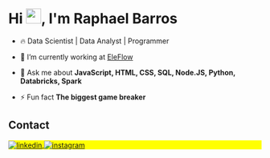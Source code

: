 <h1 align="left">Hi <img src="https://raw.githubusercontent.com/kaueMarques/kaueMarques/master/hi.gif" height="30px">, I'm Raphael Barros</h1>

- 🔥 Data Scientist | Data Analyst | Programmer

- 🔭 I’m currently working at [EleFlow](https://eleflow.com.br/pt/)

- 💬 Ask me about **JavaScript, HTML, CSS, SQL, Node.JS, Python, Databricks, Spark**

- ⚡ Fun fact **The biggest game breaker**

## Contact

<p align="left" style="background:yellow">

<a href="https://www.linkedin.com/in/raphael-william-de-barros-789327137/" target="_blank">
  <img align="center" src="https://img.shields.io/badge/-raphaelbarros-05122A?style=flat&logo=linkedin" alt="linkedin"/>
</a>
<a href="https://www.instagram.com/raphawb/" target="_blank">
 <img align="center" src="https://img.shields.io/badge/-raphawb-05122A?style=flat&logo=instagram" alt="instagram"/>
</a>

</p>
